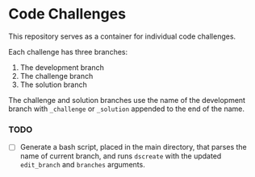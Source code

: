 # Code Challenges

This repository serves as a container for individual code challenges. 

Each challenge has three branches:
1. The development branch
1. The challenge branch
1. The solution branch

The challenge and solution branches use the name of the development branch with `_challenge` or `_solution` appended to the end of the name. 


### TODO
- [ ] Generate a bash script, placed in the main directory, that parses the name of current branch, and runs `dscreate` with the updated `edit_branch` and `branches` arguments. 